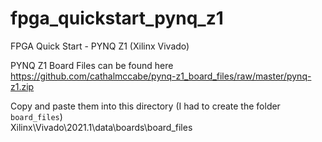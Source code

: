 # fpga_quickstart_pynq_z1
FPGA Quick Start - PYNQ Z1 (Xilinx Vivado)

PYNQ Z1 Board Files can be found here
https://github.com/cathalmccabe/pynq-z1_board_files/raw/master/pynq-z1.zip

Copy and paste them into this directory (I had to create the folder `board_files`)  
Xilinx\Vivado\2021.1\data\boards\board_files

